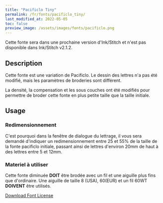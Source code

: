 ```yaml
---
title: "Pacificlo Tiny"
permalink: /fr/fonts/pacificlo_tiny/
last_modified_at: 2022-05-05
toc: false
preview_image: /assets/images/fonts/pacificlo.png
---
```



Cette fonte sera dans une prochaine version d'Ink/Stitch et n'est pas disponible dans Ink/Stitch v2.1.2.

## Description


Cette fonte est une variation de Pacificlo. Le dessin des lettres n'a pas été modifié, mais les paramètres de broderies sont différent. 

La densité, la compensation et les sous couches ont été modifiés pour permettre de broder cette fonte en plus petite taille que la taille initiale.

## Usage
### Redimensionnement

C'est pourquoi dans la fenêtre de dialogue du lettrage, il vous sera demandé d'indiquer un redimensionnement entre 25 et 55% de la taille de la fonte pacificlo  initiale, passant ainsi de lettres d'environ 20mm de haut à des lettres entre 5 et 12mm.

### Materiel à utiliser

Cette fonte diminuée **DOIT** être brodée avec un fil et une aiguille plus fins que d'ordinaire. Une aiguille de taille 8 (USA), 60(EUR) et un fil 60WT **DOIVENT** être utilisés.

[Download Font License](https://github.com/inkstitch/inkstitch/tree/main/fonts/pacificlo_tiny/LICENSE)
